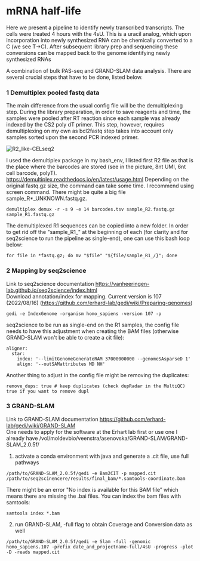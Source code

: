 # mRNA half-life

Here we present a pipeline to identify newly transcribed transcripts.
The cells were treated 4 hours with the 4sU. This is a uracil analog, which upon incorporation into newly synthesized RNA can be chemically converted to a C (we see T->C). After subsequent library prep and sequencing these conversions can be mapped back to the genome identifying newly synthesized RNAs

A combination of bulk PAS-seq and GRAND-SLAM data analysis.
There are several crucial steps that have to be done, listed below.

### 1 Demultiplex pooled fastq data
The main difference from the usual config file will be the demultiplexing step. During the library preparation, in order to save reagents and time, the samples were pooled after RT reaction since each sample was already indexed by the CS2 poly dT primer. This step, however, requires demultiplexing on my own as bcl2fastq step takes into account only samples sorted upon the second PCR indexed primer.

![R2_like-CELseq2](https://github.com/user-attachments/assets/aaac2b9e-b857-4bfe-9c9a-67c74a6536de)

I used the demultiplex package in my bash_env, I listed first R2 file as that is the place where the barcodes are stored (see in the picture, 8nt UMI, 6nt cell barcode, polyT). https://demultiplex.readthedocs.io/en/latest/usage.html Depending on the original fastq.gz size, the command can take some time. I recommend using screen command. There might be quite a big file sample_R*_UNKNOWN.fastq.gz.
```
demultiplex demux -r -s 9 -e 14 barcodes.tsv sample_R2.fastq.gz sample_R1.fastq.gz
```

The demultiplexed R1 sequences can be copied into a new folder. In order to get rid off the "sample_R1_" at the beginning of each (for clarity and for seq2science to run the pipeline as single-end), one can use this bash loop below:
```
for file in *fastq.gz; do mv "$file" "${file/sample_R1_/}"; done
```

### 2 Mapping by seq2science
Link to seq2science documentation https://vanheeringen-lab.github.io/seq2science/index.html   
Download annotation/index for mapping. Current version is 107 (2022/08/16) (https://github.com/erhard-lab/gedi/wiki/Preparing-genomes)
```
gedi -e IndexGenome -organism homo_sapiens -version 107 -p
```

seq2science to be run as single-end on the R1 samples, the config file needs to have this adjustment when creating the BAM files (otherwise GRAND-SLAM won't be able to create a cit file):
```
aligner:
  star:
    index: '--limitGenomeGenerateRAM 37000000000 --genomeSAsparseD 1'
    align: '--outSAMattributes MD NH'
```

Another thing to adjust in the config file might be removing the duplicates:
```
remove_dups: true # keep duplicates (check dupRadar in the MultiQC) true if you want to remove dupl
```

### 3 GRAND-SLAM
Link to GRAND-SLAM documentation https://github.com/erhard-lab/gedi/wiki/GRAND-SLAM  
One needs to apply for the software at the Erhart lab first or use one I already have /vol/moldevbio/veenstra/asenovska/GRAND-SLAM/GRAND-SLAM_2.0.5f/
1. activate a conda environment with java and generate a .cit file, use full pathways
```
/path/to/GRAND-SLAM_2.0.5f/gedi -e Bam2CIT -p mapped.cit /path/to/seq2scinencere/results/final_bam/*.samtools-coordinate.bam
```
There might be an error "No index is available for this BAM file” which means there are missing the .bai files. You can index the bam files with samtools:
```
samtools index *.bam
```

2. run GRAND-SLAM, -full flag to obtain Coverage and Conversion data as well
```
/path/to/GRAND-SLAM_2.0.5f/gedi -e Slam -full -genomic homo_sapiens.107 -prefix date_and_projectname-full/4sU -progress -plot -D -reads mapped.cit
```
